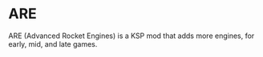 # ARE
ARE (Advanced Rocket Engines) is a KSP mod that adds more engines, for early, mid, and late games.
